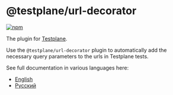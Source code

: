 # @testplane/url-decorator

[![npm](https://img.shields.io/npm/v/@testplane/url-decorator.svg?maxAge=2592000)](https://www.npmjs.com/package/@testplane/url-decorator)

The plugin for [Testplane](https://github.com/gemini-testing/testplane).

Use the `@testplane/url-decorator` plugin to automatically add the necessary query parameters to the urls in Testplane tests.

See full documentation in various languages here:
* [English](./docs/en/url-decorator.md)
* [Русский](./docs/ru/url-decorator.md)
